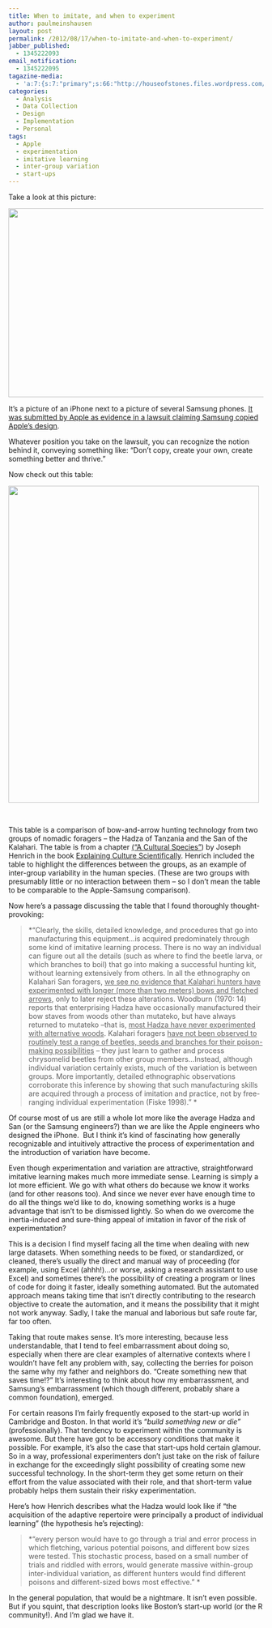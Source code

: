 ```yaml
---
title: When to imitate, and when to experiment
author: paulmeinshausen
layout: post
permalink: /2012/08/17/when-to-imitate-and-when-to-experiment/
jabber_published:
  - 1345222093
email_notification:
  - 1345222095
tagazine-media:
  - 'a:7:{s:7:"primary";s:66:"http://houseofstones.files.wordpress.com/2012/08/applesamsung1.jpg";s:6:"images";a:2:{s:66:"http://houseofstones.files.wordpress.com/2012/08/applesamsung1.jpg";a:6:{s:8:"file_url";s:66:"http://houseofstones.files.wordpress.com/2012/08/applesamsung1.jpg";s:5:"width";i:640;s:6:"height";i:405;s:4:"type";s:5:"image";s:4:"area";i:259200;s:9:"file_path";b:0;}s:58:"http://houseofstones.files.wordpress.com/2012/08/table.jpg";a:6:{s:8:"file_url";s:58:"http://houseofstones.files.wordpress.com/2012/08/table.jpg";s:5:"width";i:495;s:6:"height";i:626;s:4:"type";s:5:"image";s:4:"area";i:309870;s:9:"file_path";b:0;}}s:6:"videos";a:0:{}s:11:"image_count";i:2;s:6:"author";s:8:"20544712";s:7:"blog_id";s:8:"32115977";s:9:"mod_stamp";s:19:"2012-08-17 16:48:09";}'
categories:
  - Analysis
  - Data Collection
  - Design
  - Implementation
  - Personal
tags:
  - Apple
  - experimentation
  - imitative learning
  - inter-group variation
  - start-ups
---
```

Take a look at this picture:

<p style="text-align:center;">
  <a href="http://housesofstones.com/blog/wp-content/uploads/2012/08/applesamsung1.jpg"><img class="aligncenter size-full wp-image-183" title="AppleSamsung" src="http://housesofstones.com/blog/wp-content/uploads/2012/08/applesamsung1.jpg" alt="" width="590" height="373" /></a>
</p>

It’s a picture of an iPhone next to a picture of several Samsung phones. [It was submitted by Apple as evidence in a lawsuit claiming Samsung copied Apple’s design][1].<!--more-->

Whatever position you take on the lawsuit, you can recognize the notion behind it, conveying something like: “Don’t copy, create your own, create something better and thrive.”

Now check out this table:

[<img class="aligncenter size-full wp-image-185" title="table" src="http://housesofstones.com/blog/wp-content/uploads/2012/08/table.jpg" alt="" width="495" height="626" />][2]

&nbsp;

This table is a comparison of bow-and-arrow hunting technology from two groups of nomadic foragers – the Hadza of Tanzania and the San of the Kalahari. The table is from a chapter [(“A Cultural Species”][3]) by Joseph Henrich in the book [Explaining Culture Scientifically][4]. Henrich included the table to highlight the differences between the groups, as an example of inter-group variability in the human species. (These are two groups with presumably little or no interaction between them – so I don&#8217;t mean the table to be comparable to the Apple-Samsung comparison).

Now here’s a passage discussing the table that I found thoroughly thought-provoking:

> *“Clearly, the skills, detailed knowledge, and procedures that go into manufacturing this equipment…is acquired predominately through some kind of imitative learning process. There is no way an individual can figure out all the details (such as where to find the beetle larva, or which branches to boil) that go into making a successful hunting kit, without learning extensively from others. In all the ethnography on Kalahari San foragers, <span style="text-decoration:underline;">we see no evidence that Kalahari hunters have experimented with longer (more than two meters) bows and fletched arrows</span>, only to later reject these alterations. Woodburn (1970: 14) reports that enterprising Hadza have occasionally manufactured their bow staves from woods other than mutateko, but have always returned to mutateko –that is, <span style="text-decoration:underline;">most Hadza have never experimented with alternative woods</span>. Kalahari foragers <span style="text-decoration:underline;">have not been observed to routinely test a range of beetles, seeds and branches for their poison-making possibilities</span> – they just learn to gather and process chrysomelid beetles from other group members…Instead, although individual variation certainly exists, much of the variation is between groups. More importantly, detailed ethnographic observations corroborate this inference by showing that such manufacturing skills are acquired through a process of imitation and practice, not by free-ranging individual experimentation (Fiske 1998).” *

Of course most of us are still a whole lot more like the average Hadza and San (or the Samsung engineers?) than we are like the Apple engineers who designed the iPhone.  But I think it’s kind of fascinating how generally recognizable and intuitively attractive the process of experimentation and the introduction of variation have become.

Even though experimentation and variation are attractive, straightforward imitative learning makes much more immediate sense. Learning is simply a lot more efficient. We go with what others do because we know it works (and for other reasons too). And since we never ever have enough time to do all the things we’d like to do, knowing something works is a huge advantage that isn’t to be dismissed lightly. So when do we overcome the inertia-induced and sure-thing appeal of imitation in favor of the risk of experimentation?

This is a decision I find myself facing all the time when dealing with new large datasets. When something needs to be fixed, or standardized, or cleaned, there’s usually the direct and manual way of proceeding (for example, using Excel (ahhh!)…or worse, asking a research assistant to use Excel) and sometimes there’s the possibility of creating a program or lines of code for doing it faster, ideally something automated. But the automated approach means taking time that isn’t directly contributing to the research objective to create the automation, and it means the possibility that it might not work anyway. Sadly, I take the manual and laborious but safe route far, far too often.

Taking that route makes sense. It’s more interesting, because less understandable, that I tend to feel embarrassment about doing so, especially when there are clear examples of alternative contexts where I wouldn’t have felt any problem with, say, collecting the berries for poison the same why my father and neighbors do. “Create something new that saves time!?” It’s interesting to think about how my embarrassment, and Samsung’s embarrassment (which though different, probably share a common foundation), emerged.

For certain reasons I’m fairly frequently exposed to the start-up world in Cambridge and Boston. In that world it’s “*build something new or die”* (professionally). That tendency to experiment within the community is awesome. But there have got to be accessory conditions that make it possible. For example, it’s also the case that start-ups hold certain glamour. So in a way, professional experimenters don’t just take on the risk of failure in exchange for the exceedingly slight possibility of creating some new successful technology. In the short-term they get some return on their effort from the value associated with their role, and that short-term value probably helps them sustain their risky experimentation.

Here’s how Henrich describes what the Hadza would look like if “the acquisition of the adaptive repertoire were principally a product of individual learning” (the hypothesis he’s rejecting):

> *“every person would have to go through a trial and error process in which fletching, various potential poisons, and different bow sizes were tested. This stochastic process, based on a small number of trials and riddled with errors, would generate massive within-group inter-individual variation, as different hunters would find different poisons and different-sized bows most effective.” *

In the general population, that would be a nightmare. It isn’t even possible. But if you squint, that description looks like Boston’s start-up world (or the R community!). And I’m glad we have it.

&nbsp;

&nbsp;

&nbsp;

&nbsp;

&nbsp;

&nbsp;

&nbsp;

&nbsp;

 [1]: http://arstechnica.com/tech-policy/2012/08/apples-case-that-samsung-copied-the-iphone-and-ipad-in-pictures/
 [2]: http://housesofstones.com/blog/wp-content/uploads/2012/08/table.jpg
 [3]: http://books.google.com/books?id=zHgGwdWfe0IC&pg=PA3&lpg=PA3&dq=explaining+culture+scientifically&source=bl&ots=xx7yIDsLQp&sig=D1GWHiv_NWGDTWxcdXQv-NtSRH4&hl=en&sa=X&ei=3X4tUOvCEueO6gGh3IHgCQ&ved=0CGgQ6AEwBQ#v=onepage&q&f=false
 [4]: http://www.amazon.com/Explaining-Culture-Scientifically-Melissa-Brown/dp/0295987898/ref=sr_1_1?ie=UTF8&qid=1345171621&sr=8-1&keywords=explaining+culture+scientifically